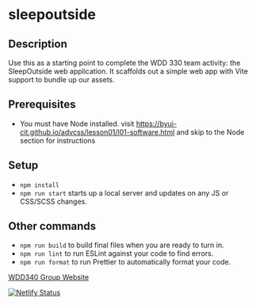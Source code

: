 # sleepoutside

## Description

Use this as a starting point to complete the WDD 330 team activity: the SleepOutside web application. It scaffolds out a simple web app with Vite support to bundle up our assets.

## Prerequisites

- You must have Node installed. visit https://byui-cit.github.io/advcss/lesson01/l01-software.html and skip to the Node section for instructions

## Setup

- `npm install`
- `npm run start` starts up a local server and updates on any JS or CSS/SCSS changes.

## Other commands

- `npm run build` to build final files when you are ready to turn in.
- `npm run lint` to run ESLint against your code to find errors.
- `npm run format` to run Prettier to automatically format your code.

[WDD340 Group Website](https://sleep-out-1.netlify.app/)

[![Netlify Status](https://api.netlify.com/api/v1/badges/e7a6d615-2451-449e-88fa-556e3a877498/deploy-status)](https://app.netlify.com/sites/sleepoutside12/deploys) 
